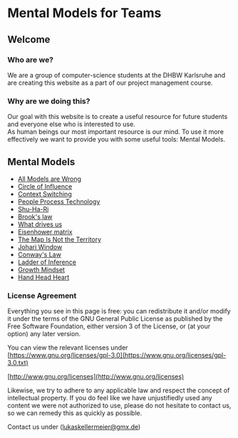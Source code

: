 # Mental Models for Teams

## Welcome

### Who are we?

We are a group of computer-science students at the DHBW Karlsruhe and are creating this website as a part of our project management course.

### Why are we doing this?

Our goal with this website is to create a useful resource for future students and everyone else who is interested to use. <br> As human beings our most important resource is
our mind. To use it more effectively we want to provide you with some useful tools: Mental Models.

## Mental Models

- [All Models are Wrong](./all-models-are-wrong/all_models_are_wrong.html)
- [Circle of Influence](./circle_of_influence/circleOfInfluence.html)
- [Context Switching](./context-switching/contextSwitching.html)
- [People Process Technology](./people_process_technology/people_process_technology.html)
- [Shu-Ha-Ri](./shu-Ha-Ri/shuHaRiOnePager.html)
- [Brook's law](./brooks_law/brooks_law.html)
- [What drives us](./what-drives-us/what-drives-us.html)
- [Eisenhower matrix](./eisenhower_matrix/eisenhower.html)
- [The Map Is Not the Territory](./The_Map_Is_Not_The_Territory/The_Map_Is_Not_The_Territory.html)
- [Johari Window](./johari_window/johari_window.html)
- [Conway's Law](./conways-law/conways-law.html)
- [Ladder of Inference](./Ladder_of_Inference/Ladder_of_Inference.html)
- [Growth Mindset](./growth-mindset/growth-mindset.html)
- [Hand Head Heart](./hand-head-heart/handsHeadHeart.html)

### License Agreement

Everything you see in this page is free: you can redistribute it and/or modify it under the terms of the GNU General Public License as published by the Free Software Foundation, either version 3 of the License, or (at your option) any later version.

You can view the relevant licenses under  
[https://www.gnu.org/licenses/gpl-3.0](https://www.gnu.org/licenses/gpl-3.0.txt)

[http://www.gnu.org/licenses](http://www.gnu.org/licenses)

Likewise, we try to adhere to any applicable law and respect the concept of intellectual property. If you do feel like we have unjustifiedly used any content we were not authorized to use, please do not hesitate to contact us, so we can remedy this as quickly as possible.

Contact us under (lukaskellermeier@gmx.de)

